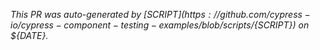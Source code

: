_This PR was auto-generated by [${SCRIPT}](https://github.com/cypress-io/cypress-component-testing-examples/blob/scripts/${SCRIPT}) on ${DATE}._
